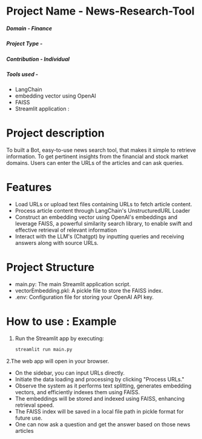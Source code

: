 #  **Project Name**        - News-Research-Tool
##### **Domain**              - Finance
##### **Project Type**        - 
##### **Contribution**        - Individual
##### **Tools used**          - 

  - LangChain
  - embedding vector using OpenAI
  - FAISS
  - Streamlit application : 


<!-- PROJECT DESCRIPTION -->
# Project description
To built a Bot, easy-to-use news search tool, that makes it simple to retrieve information. To get pertinent insights from the financial and stock market domains. Users can enter the URLs of the articles and can ask queries.

# Features
  - Load URLs or upload text files containing URLs to fetch article content.
  - Process article content through LangChain's UnstructuredURL Loader
  - Construct an embedding vector using OpenAI's embeddings and leverage FAISS, a powerful similarity search library, to enable swift and effective retrieval of relevant information
  - Interact with the LLM's (Chatgpt) by inputting queries and receiving answers along with source URLs.

# Project Structure
  - main.py: The main Streamlit application script.
  - vectorEmbedding.pkl: A pickle file to store the FAISS index.
  - .env: Configuration file for storing your OpenAI API key.

# How to use : Example
1. Run the Streamlit app by executing:
   ```sh
   streamlit run main.py
   ```
2.The web app will open in your browser.
- On the sidebar, you can input URLs directly.
- Initiate the data loading and processing by clicking "Process URLs."
- Observe the system as it performs text splitting, generates embedding vectors, and efficiently indexes them using FAISS.
- The embeddings will be stored and indexed using FAISS, enhancing retrieval speed.
- The FAISS index will be saved in a local file path in pickle format for future use.
- One can now ask a question and get the answer based on those news articles


